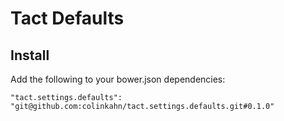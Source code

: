 # Tact Defaults

## Install

Add the following to your bower.json dependencies:

`"tact.settings.defaults": "git@github.com:colinkahn/tact.settings.defaults.git#0.1.0"`
